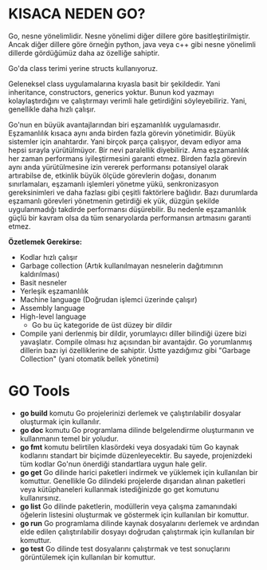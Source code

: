 # KISACA NEDEN GO?

Go, nesne yönelimlidir. Nesne yönelimi diğer dillere göre basitleştirilmiştir. Ancak diğer dillere göre örneğin python, java veya c++ gibi nesne yönelimli dillerde gördüğümüz daha az özelliğe sahiptir.

Go'da class terimi yerine structs kullanıyoruz.

Geleneksel class uygulamalarına kıyasla basit bir şekildedir. Yani inheritance, constructors, generics yoktur. Bunun kod yazmayı kolaylaştırdığını ve çalıştırmayı verimli hale getirdiğini söyleyebiliriz. Yani, genellikle daha hızlı çalışır.

Go'nun en büyük avantajlarından biri eşzamanlılık uygulamasıdır. Eşzamanlılık kısaca aynı anda birden fazla görevin yönetimidir. Büyük sistemler için anahtardır. Yani birçok parça çalışıyor, devam ediyor ama hepsi sırayla yürütülmüyor. Bir nevi paralellik diyebiliriz. Ama eşzamanlılık her zaman performans iyileştirmesini garanti etmez.  Birden fazla görevin aynı anda yürütülmesine izin vererek performansı potansiyel olarak artırabilse de, etkinlik büyük ölçüde görevlerin doğası, donanım sınırlamaları, eşzamanlı işlemleri yönetme yükü, senkronizasyon gereksinimleri ve daha fazlası gibi çeşitli faktörlere bağlıdır.  Bazı durumlarda eşzamanlı görevleri yönetmenin getirdiği ek yük, düzgün şekilde uygulanmadığı takdirde performansı düşürebilir. Bu nedenle eşzamanlılık güçlü bir kavram olsa da tüm senaryolarda performansın artmasını garanti etmez.

**Özetlemek Gerekirse:**

- Kodlar hızlı çalışır
- Garbage collection (Artık kullanılmayan nesnelerin dağıtımının kaldırılması)
- Basit nesneler
- Yerleşik eşzamanlılık
- Machine language (Doğrudan işlemci üzerinde çalışır)
- Assembly language 
- High-level language
    - Go bu üç kategoride de üst düzey bir dildir
- Compile yani derlenmiş bir dildir, yorumlayıcı diller bilindiği üzere bizi yavaşlatır. Compile olması hız açısından bir avantajdır. Go yorumlanmış dillerin bazı iyi özelliklerine de sahiptir. Üstte yazdığımız gibi "Garbage Collection" (yani otomatik bellek yönetimi)

# GO Tools

- **go build** komutu Go projelerinizi derlemek ve çalıştırılabilir dosyalar oluşturmak için kullanılır.
- **go doc** komutu Go programlama dilinde belgelendirme oluşturmanın ve kullanmanın temel bir yoludur.
- **go fmt** komutu belirtilen klasördeki veya dosyadaki tüm Go kaynak kodlarını standart bir biçimde düzenleyecektir. Bu sayede, projenizdeki tüm kodlar Go'nun önerdiği standartlara uygun hale gelir.
- **go get** Go dilinde harici paketleri indirmek ve yüklemek için kullanılan bir komuttur. Genellikle Go dilindeki projelerde dışarıdan alınan paketleri veya kütüphaneleri kullanmak istediğinizde go get komutunu kullanırsınız.
- **go list** Go dilinde paketlerin, modüllerin veya çalışma zamanındaki öğelerin listesini oluşturmak ve göstermek için kullanılan bir komuttur.
- **go run** Go programlama dilinde kaynak dosyalarını derlemek ve ardından elde edilen çalıştırılabilir dosyayı doğrudan çalıştırmak için kullanılan bir komuttur.
- **go test** Go dilinde test dosyalarını çalıştırmak ve test sonuçlarını görüntülemek için kullanılan bir komuttur.